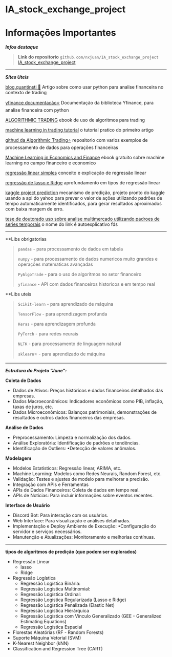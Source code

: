 # IA_stock_exchange_project

# Informações Importantes


***Infos destaque***
> **Link do repositorio**
> `github.com/nxjuan/IA_stock_exchange_project`
> [IA_stock_exchange_project](https://github.com/nxjuan/IA_stock_exchange_project)

---

***Sites Uteis***

[blog.quantinsti 🌟](https://blog.quantinsti.com/trading-using-machine-learning-python/)
Artigo sobre como usar python para analise financeira  no contexto de trading

[yfinance documentação⭐](https://awari.com.br/python-aprenda-a-usar-a-biblioteca-yfinance-para-analise-financeira/)
Documentação da biblioteca Yfinance, para analise financeira com python

[ALGORITHMIC TRADING](https://www.quantinsti.com/algo-trading-ebook)
ebook de uso de algoritmos para trading 

[machine learning in trading tutorial](https://youtu.be/tUN9XGAGRYg)
o tutorial pratico do primeiro artigo

[githud da Algorithmic Trading⭐](https://github.com/quantra-go-algo)
repositorio com varios exemplos de processamento de dados para operações financeiras

[Machine Learning in Economics and Finance](https://link.springer.com/article/10.1007/S10614-021-10094-W)
ebook gratuito sobre machine learning no campo financeiro e economico

[regressão linear simples](https://medium.com/data-hackers/implementando-regress%C3%A3o-linear-simples-em-python-91df53b920a8)
conceito e explicação de regressão linear

[regressão de lasso e Ridge](https://medium.com/turing-talks/turing-talks-20-regress%C3%A3o-de-ridge-e-lasso-a0fc467b5629)
aprofundamento em tipos de regressão linear

[kaggle project prediction](https://www.kaggle.com/datasets/arashnic/time-series-forecasting-with-yahoo-stock-price)
mecanismo de predição, projeto pronto do kaggle usando a api do yahoo para prever o valor de ações utilizando padrões de tempo automaticamente identificados, para gerar resultados aproximados com baixa margem de erro.

[tese de doutorado usp sobre analise multimercado utilizando padroes de series temporais](https://www.teses.usp.br/teses/disponiveis/12/12139/tde-24102023-161237/pt-br.php)
o nome do link é autoexplicativo fds



---
**Libs obrigatorias
>`pandas` - para processamento de dados em tabela
>
>`numpy` - para processamento de dados numericos muito grandes e operações matematicas avançadas
>
>`PyAlgoTrade` - para o uso de algoritmos no setor financeiro
>
>`yfinance` - API com dados financeiros historicos e em tempo real

**Libs uteis

>`Scikit-learn` - para aprendizado de máquina
>
>`TensorFlow` - para aprendizagem profunda
>
>`Keras` - para aprendizagem profunda
>
>`PyTorch` - para redes neurais
>
>`NLTK` - para processamento de linguagem natural
>
>`sklearn`⭐ - para aprendizado de máquina

---

***Estrutura do Projeto "June":***

**Coleta de Dados**

- Dados de Ativos: Preços históricos e dados financeiros detalhados das empresas.
- Dados Macroeconômicos: Indicadores econômicos como PIB, inflação, taxas de juros, etc.
- Dados Microeconômicos: Balanços patrimoniais, demonstrações de resultados e outros dados financeiros das empresas.

**Análise de Dados**

- Preprocessamento: Limpeza e normalização dos dados.
- Análise Exploratória: Identificação de padrões e tendências.
- Identificação de Outliers: •Detecção de valores anômalos.

**Modelagem**

- Modelos Estatísticos: Regressão linear, ARIMA, etc.
- Machine Learning: Modelos como Redes Neurais, Random Forest, etc.
- Validação: Testes e ajustes de modelo para melhorar a precisão.
- Integração com APIs e Ferramentas
- APIs de Dados Financeiros: Coleta de dados em tempo real.
- APIs de Notícias: Para incluir informações sobre eventos recentes.

**Interface de Usuário**

- Discord Bot: Para interação com os usuários.
- Web Interface: Para visualização e análises detalhadas.
- Implementação e Deploy
Ambiente de Execução: •Configuração do servidor e serviços necessários.
- Manutenção e Atualizações: Monitoramento e melhorias contínuas.

---

**tipos de algoritmos de predição (que podem ser explorados)**

- Regressão Linear
  - lasso
  - Ridge
- Regressão Logística
  - Regressão Logística Binária:
  - Regressão Logística Multinomial:
  - Regressão Logística Ordinal:
  - Regressão Logística Regularizada (Lasso e Ridge)
  - Regressão Logística Penalizada (Elastic Net)
  - Regressão Logística Hierárquica
  - Regressão Logística com Vínculo Generalizado (GEE - Generalized Estimating Equations)
  - Regressão Logística Espacial
- Florestas Aleatórias (RF - Random Forests)
- Suporte Máquina Vetorial (SVM)
- K-Nearest Neighbor (kNN)
- Classification and Regression Tree (CART)




